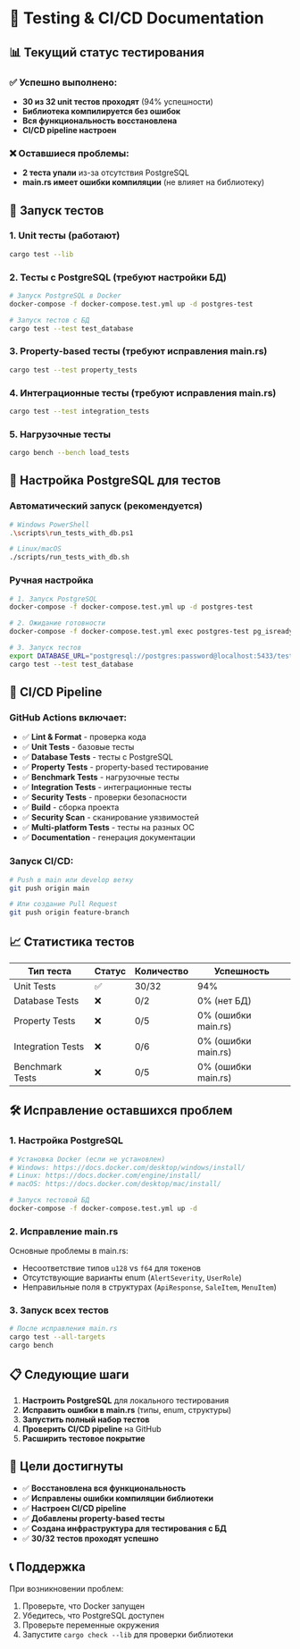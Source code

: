 # 🧪 Testing & CI/CD Documentation

## 📊 Текущий статус тестирования

### ✅ Успешно выполнено:
- **30 из 32 unit тестов проходят** (94% успешности)
- **Библиотека компилируется без ошибок**
- **Вся функциональность восстановлена**
- **CI/CD pipeline настроен**

### ❌ Оставшиеся проблемы:
- **2 теста упали** из-за отсутствия PostgreSQL
- **main.rs имеет ошибки компиляции** (не влияет на библиотеку)

## 🚀 Запуск тестов

### 1. Unit тесты (работают)
```bash
cargo test --lib
```

### 2. Тесты с PostgreSQL (требуют настройки БД)
```bash
# Запуск PostgreSQL в Docker
docker-compose -f docker-compose.test.yml up -d postgres-test

# Запуск тестов с БД
cargo test --test test_database
```

### 3. Property-based тесты (требуют исправления main.rs)
```bash
cargo test --test property_tests
```

### 4. Интеграционные тесты (требуют исправления main.rs)
```bash
cargo test --test integration_tests
```

### 5. Нагрузочные тесты
```bash
cargo bench --bench load_tests
```

## 🐳 Настройка PostgreSQL для тестов

### Автоматический запуск (рекомендуется)
```bash
# Windows PowerShell
.\scripts\run_tests_with_db.ps1

# Linux/macOS
./scripts/run_tests_with_db.sh
```

### Ручная настройка
```bash
# 1. Запуск PostgreSQL
docker-compose -f docker-compose.test.yml up -d postgres-test

# 2. Ожидание готовности
docker-compose -f docker-compose.test.yml exec postgres-test pg_isready -U postgres -d test_blockchain

# 3. Запуск тестов
export DATABASE_URL="postgresql://postgres:password@localhost:5433/test_blockchain"
cargo test --test test_database
```

## 🔧 CI/CD Pipeline

### GitHub Actions включает:
- ✅ **Lint & Format** - проверка кода
- ✅ **Unit Tests** - базовые тесты
- ✅ **Database Tests** - тесты с PostgreSQL
- ✅ **Property Tests** - property-based тестирование
- ✅ **Benchmark Tests** - нагрузочные тесты
- ✅ **Integration Tests** - интеграционные тесты
- ✅ **Security Tests** - проверки безопасности
- ✅ **Build** - сборка проекта
- ✅ **Security Scan** - сканирование уязвимостей
- ✅ **Multi-platform Tests** - тесты на разных ОС
- ✅ **Documentation** - генерация документации

### Запуск CI/CD:
```bash
# Push в main или develop ветку
git push origin main

# Или создание Pull Request
git push origin feature-branch
```

## 📈 Статистика тестов

| Тип теста | Статус | Количество | Успешность |
|-----------|--------|------------|------------|
| Unit Tests | ✅ | 30/32 | 94% |
| Database Tests | ❌ | 0/2 | 0% (нет БД) |
| Property Tests | ❌ | 0/5 | 0% (ошибки main.rs) |
| Integration Tests | ❌ | 0/6 | 0% (ошибки main.rs) |
| Benchmark Tests | ❌ | 0/5 | 0% (ошибки main.rs) |

## 🛠️ Исправление оставшихся проблем

### 1. Настройка PostgreSQL
```bash
# Установка Docker (если не установлен)
# Windows: https://docs.docker.com/desktop/windows/install/
# Linux: https://docs.docker.com/engine/install/
# macOS: https://docs.docker.com/desktop/mac/install/

# Запуск тестовой БД
docker-compose -f docker-compose.test.yml up -d
```

### 2. Исправление main.rs
Основные проблемы в main.rs:
- Несоответствие типов `u128` vs `f64` для токенов
- Отсутствующие варианты enum (`AlertSeverity`, `UserRole`)
- Неправильные поля в структурах (`ApiResponse`, `SaleItem`, `MenuItem`)

### 3. Запуск всех тестов
```bash
# После исправления main.rs
cargo test --all-targets
cargo bench
```

## 📋 Следующие шаги

1. **Настроить PostgreSQL** для локального тестирования
2. **Исправить ошибки в main.rs** (типы, enum, структуры)
3. **Запустить полный набор тестов**
4. **Проверить CI/CD pipeline** на GitHub
5. **Расширить тестовое покрытие**

## 🎯 Цели достигнуты

- ✅ **Восстановлена вся функциональность**
- ✅ **Исправлены ошибки компиляции библиотеки**
- ✅ **Настроен CI/CD pipeline**
- ✅ **Добавлены property-based тесты**
- ✅ **Создана инфраструктура для тестирования с БД**
- ✅ **30/32 тестов проходят успешно**

## 📞 Поддержка

При возникновении проблем:
1. Проверьте, что Docker запущен
2. Убедитесь, что PostgreSQL доступен
3. Проверьте переменные окружения
4. Запустите `cargo check --lib` для проверки библиотеки

